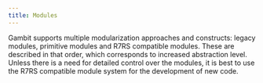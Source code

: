```yaml
---
title: Modules
---
```


Gambit supports multiple modularization approaches and constructs: legacy
modules, primitive modules and R7RS compatible modules. These are described in
that order, which corresponds to increased abstraction level. Unless there is a
need for detailed control over the modules, it is best to use the R7RS
compatible module system for the development of new code.

